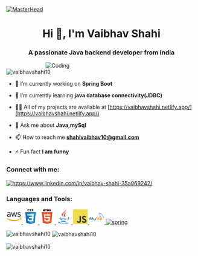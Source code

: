 [![MasterHead](https://t4.ftcdn.net/jpg/02/78/37/47/360_F_278374738_ypRn0utOVnebuhmpSrDiwkzFsdqEm0aa.jpg)](https://vaibhavshahi10.io)
<h1 align="center">Hi 👋, I'm Vaibhav Shahi</h1>
<h3 align="center">A passionate Java backend developer from India</h3>
<img align="right" alt="Coding" width="400" src="https://qph.cf2.quoracdn.net/main-qimg-82b7314fe96c4a2d8f3088207a4afd8d">

<p align="left"> <img src="https://komarev.com/ghpvc/?username=vaibhavshahi10&label=Profile%20views&color=0e75b6&style=flat" alt="vaibhavshahi10" /> </p>

- 🔭 I’m currently working on **Spring Boot**

- 🌱 I’m currently learning **java database connectivity(JDBC)**

- 👨‍💻 All of my projects are available at [https://vaibhavshahi.netlify.app/](https://vaibhavshahi.netlify.app/)

- 💬 Ask me about **Java,mySql**

- 📫 How to reach me **shahivaibhav10@gmail.com**

- ⚡ Fun fact **I am funny**

<h3 align="left">Connect with me:</h3>
<p align="left">
<a href="https://linkedin.com/in/vaibhav-shahi-35a069242/" target="blank"><img align="center" src="https://raw.githubusercontent.com/rahuldkjain/github-profile-readme-generator/master/src/images/icons/Social/linked-in-alt.svg" alt="https://www.linkedin.com/in/vaibhav-shahi-35a069242/" height="30" width="40" /></a>
</p>

<h3 align="left">Languages and Tools:</h3>
<p align="left"> <a href="https://aws.amazon.com" target="_blank" rel="noreferrer"> <img src="https://raw.githubusercontent.com/devicons/devicon/master/icons/amazonwebservices/amazonwebservices-original-wordmark.svg" alt="aws" width="40" height="40"/> </a> <a href="https://www.w3schools.com/css/" target="_blank" rel="noreferrer"> <img src="https://raw.githubusercontent.com/devicons/devicon/master/icons/css3/css3-original-wordmark.svg" alt="css3" width="40" height="40"/> </a> <a href="https://www.w3.org/html/" target="_blank" rel="noreferrer"> <img src="https://raw.githubusercontent.com/devicons/devicon/master/icons/html5/html5-original-wordmark.svg" alt="html5" width="40" height="40"/> </a> <a href="https://www.java.com" target="_blank" rel="noreferrer"> <img src="https://raw.githubusercontent.com/devicons/devicon/master/icons/java/java-original.svg" alt="java" width="40" height="40"/> </a> <a href="https://developer.mozilla.org/en-US/docs/Web/JavaScript" target="_blank" rel="noreferrer"> <img src="https://raw.githubusercontent.com/devicons/devicon/master/icons/javascript/javascript-original.svg" alt="javascript" width="40" height="40"/> </a> <a href="https://www.mysql.com/" target="_blank" rel="noreferrer"> <img src="https://raw.githubusercontent.com/devicons/devicon/master/icons/mysql/mysql-original-wordmark.svg" alt="mysql" width="40" height="40"/> </a> <a href="https://spring.io/" target="_blank" rel="noreferrer"> <img src="https://www.vectorlogo.zone/logos/springio/springio-icon.svg" alt="spring" width="40" height="40"/> </a> </p>

<p><img align="left" src="https://github-readme-stats.vercel.app/api/top-langs?username=vaibhavshahi10&show_icons=true&locale=en&layout=compact" alt="vaibhavshahi10" /></p>

<p>&nbsp;<img align="center" src="https://github-readme-stats.vercel.app/api?username=vaibhavshahi10&show_icons=true&locale=en" alt="vaibhavshahi10" /></p>

<p><img align="center" src="https://github-readme-streak-stats.herokuapp.com/?user=vaibhavshahi10&" alt="vaibhavshahi10" /></p>

